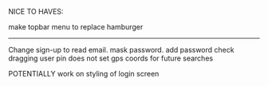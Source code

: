 

NICE TO HAVES:

make topbar menu to replace hamburger

------------------------

Change sign-up to read email.
mask password.
add password check
dragging user pin does not set gps coords for future searches

POTENTIALLY work on styling of login screen

